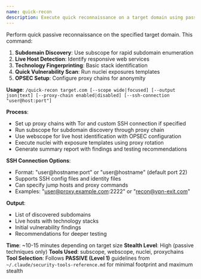 ```yaml
---
name: quick-recon
description: Execute quick reconnaissance on a target domain using passive techniques
---
```


Perform quick passive reconnaissance on the specified target domain. This command:

1. **Subdomain Discovery**: Use subscope for rapid subdomain enumeration
2. **Live Host Detection**: Identify responsive web services
3. **Technology Fingerprinting**: Basic stack identification
4. **Quick Vulnerability Scan**: Run nuclei exposures templates
5. **OPSEC Setup**: Configure proxy chains for anonymity

**Usage**: `/quick-recon target.com [--scope wide|focused] [--output json|text] [--proxy-chain enabled|disabled] [--ssh-connection "user@host:port"]`

**Process**:
- Set up proxy chains with Tor and custom SSH connection if specified
- Run subscope for subdomain discovery through proxy chain
- Use webscope for live host identification with OPSEC configuration
- Execute nuclei with exposure templates using proxy rotation
- Generate summary report with findings and testing recommendations

**SSH Connection Options**:
- Format: "user@hostname:port" or "user@hostname" (default port 22)
- Supports SSH config files and identity files
- Can specify jump hosts and proxy commands
- Examples: "user@proxy.example.com:2222" or "recon@vpn-exit.com"

**Output**: 
- List of discovered subdomains
- Live hosts with technology stacks
- Initial vulnerability findings
- Recommendations for deeper testing

**Time**: ~10-15 minutes depending on target size
**Stealth Level**: High (passive techniques only)
**Tools Used**: subscope, webscope, nuclei, proxychains
**Tool Selection**: Follows **PASSIVE (Level 1)** guidelines from `~/.claude/security-tools-reference.md` for minimal footprint and maximum stealth